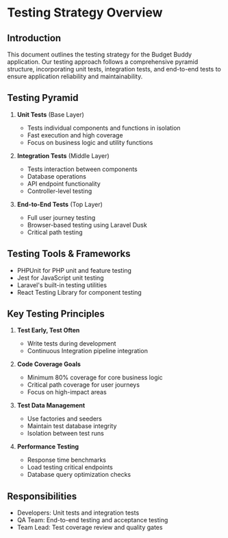 # Testing Strategy Overview

## Introduction
This document outlines the testing strategy for the Budget Buddy application. Our testing approach follows a comprehensive pyramid structure, incorporating unit tests, integration tests, and end-to-end tests to ensure application reliability and maintainability.

## Testing Pyramid
1. **Unit Tests** (Base Layer)
   - Tests individual components and functions in isolation
   - Fast execution and high coverage
   - Focus on business logic and utility functions

2. **Integration Tests** (Middle Layer)
   - Tests interaction between components
   - Database operations
   - API endpoint functionality
   - Controller-level testing

3. **End-to-End Tests** (Top Layer)
   - Full user journey testing
   - Browser-based testing using Laravel Dusk
   - Critical path testing

## Testing Tools & Frameworks
- PHPUnit for PHP unit and feature testing
- Jest for JavaScript unit testing
- Laravel's built-in testing utilities
- React Testing Library for component testing

## Key Testing Principles
1. **Test Early, Test Often**
   - Write tests during development
   - Continuous Integration pipeline integration

2. **Code Coverage Goals**
   - Minimum 80% coverage for core business logic
   - Critical path coverage for user journeys
   - Focus on high-impact areas

3. **Test Data Management**
   - Use factories and seeders
   - Maintain test database integrity
   - Isolation between test runs

4. **Performance Testing**
   - Response time benchmarks
   - Load testing critical endpoints
   - Database query optimization checks

## Responsibilities
- Developers: Unit tests and integration tests
- QA Team: End-to-end testing and acceptance testing
- Team Lead: Test coverage review and quality gates